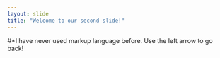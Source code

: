 ```yaml
---
layout: slide
title: "Welcome to our second slide!"
---
```

#*I have never used markup language before.
Use the left arrow to go back!
